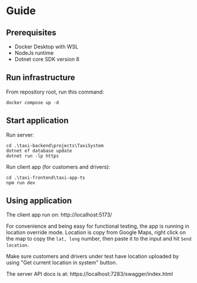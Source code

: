 # Guide

## Prerequisites

- Docker Desktop with WSL
- NodeJs runtime
- Dotnet core SDK version 8

## Run infrastructure

From repository root, run this command:

```
docker compose up -d
```

## Start application

Run server:

```
cd .\taxi-backend\projects\TaxiSystem
dotnet ef database update
dotnet run -lp https
```

Run client app (for customers and drivers):

```
cd .\taxi-frontend\taxi-app-ts
npm run dev
```

## Using application

The client app run on: http://localhost:5173/

For convenience and being easy for functional testing, the app is running in location override mode. Location is copy from Google Maps, right click on the map to copy the `lat, long` number, then paste it to the input and hit `Send location`.

Make sure customers and drivers under test have location uploaded by using "Get current location in system" button.

The server API docs is at: https://localhost:7283/swagger/index.html
